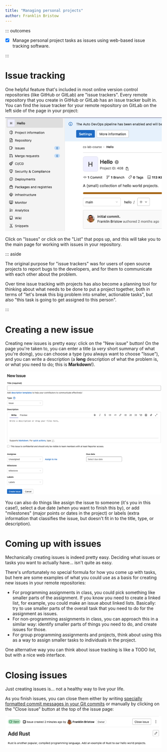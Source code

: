 ```yaml
---
title: "Managing personal projects"
author: Franklin Bristow
---
```


::: outcomes

* [X] Manage personal project tasks as issues using web-based issue tracking
  software.

:::

Issue tracking
==============

One helpful feature that's included in most online version control repositories
(like GitHub or GitLab) are "issue trackers". Every remote repository that you
create in GitHub or GitLab has an issue tracker built in. You can find the issue
tracker for your remote repository on GitLab on the left side of the page in
your project:

![The remote repository for the `hello` project.](issues.png)

Click on "Issues" or click on the "List" that pops up, and this will take you to
the main page for working with issues in your repository.

::: aside

The original purpose for "issue trackers" was for users of open source projects
to report bugs to the developers, and for them to communicate with each other
about the problem.

Over time issue tracking with projects has also become a planning tool for
thinking about what needs to be done to put a project together, both in terms of
"let's break this big problem into smaller, actionable tasks", but also "this
task is going to get assigned to this person".

:::

Creating a new issue
====================

Creating new issues is pretty easy: click on the "New issue" button! On the page
you're taken to, you can enter a title (a *very* short summary of what you're
doing), you can choose a type (you always want to choose "Issue"), and you can
write a description (a **long** description of what the problem is, or what you
need to do; this is **Markdown**!).

![The new issue page.](new-issue.png)

You can also do things like assign the issue to someone (it's you in this
case!), select a due date (when you want to finish this by), or add "milestones"
(major points or dates in the project) or labels (extra information that
classifies the issue, but doesn't fit in to the title, type, or description).

Coming up with issues
=====================

Mechanically creating issues is indeed pretty easy. Deciding what issues or
tasks you want to actually have... isn't quite as easy.

There's unfortunately no special formula for how you come up with tasks, but
here are some examples of what you could use as a basis for creating new issues
in your remote repositories:

* For programming assignments in class, you could pick something like smaller
  parts of the assignment. If you know you need to create a linked list, for
  example, you could make an issue about linked lists. Basically: try to use
  smaller parts of the overall task that you need to do for the assignment as
  issues.
* For non-programming assignments in class, you can approach this in a similar
  way: identify smaller parts of things you need to do, and create issues for
  those.
* For group programming assignments and projects, think about using this as a
  way to assign smaller tasks to individuals in the project.

One alternative way you can think about issue tracking is like a TODO list, but
with a nice web interface.

Closing issues
==============

Just creating issues is... not a healthy way to live your life.

As you finish issues, you can close them either by writing [specially formatted
commit messages in your Git commits] or manually by clicking on the "Close
issue" button at the top of the issue page:

![The close issue button.](close-issue.png)

[specially formatted commit messages in your Git commits]:
https://docs.gitlab.com/ee/user/project/issues/managing_issues.html#closing-issues-automatically
